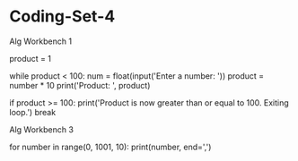 # Coding-Set-4
Alg Workbench 1

product = 1

while product < 100:
  num = float(input('Enter a number: '))
  product = number * 10
  print('Product: ', product)

 if product >= 100:
    print('Product is now greater than or equal to 100. Exiting loop.')
    break 

Alg Workbench 3

for number in range(0, 1001, 10):
  print(number, end=',')  
